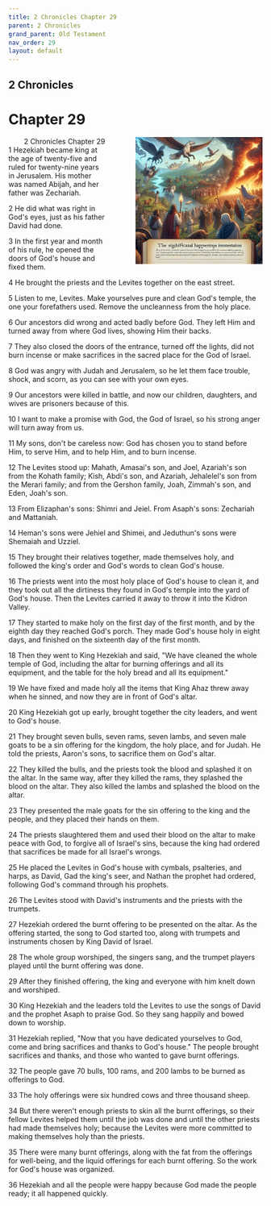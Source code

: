 ```yaml
---
title: 2 Chronicles Chapter 29
parent: 2 Chronicles
grand_parent: Old Testament
nav_order: 29
layout: default
---
```


## 2 Chronicles

# Chapter 29

<div style="clear: both; text-align: right;">
    <img src="/assets/Image/2 Chronicles/500/29.jpg" alt="2 Chronicles Chapter 29" class="chapter-image" style="max-width: 50%; height: auto; float: right; margin: 0 0 10px 10px; padding-left: 10%;">
    <figcaption style="font-size: 14px;">2 Chronicles Chapter 29</figcaption>
</div>
1 Hezekiah became king at the age of twenty-five and ruled for twenty-nine years in Jerusalem. His mother was named Abijah, and her father was Zechariah.

2 He did what was right in God's eyes, just as his father David had done.

3 In the first year and month of his rule, he opened the doors of God's house and fixed them.

4 He brought the priests and the Levites together on the east street.

5 Listen to me, Levites. Make yourselves pure and clean God's temple, the one your forefathers used. Remove the uncleanness from the holy place.

6 Our ancestors did wrong and acted badly before God. They left Him and turned away from where God lives, showing Him their backs.

7 They also closed the doors of the entrance, turned off the lights, did not burn incense or make sacrifices in the sacred place for the God of Israel.

8 God was angry with Judah and Jerusalem, so he let them face trouble, shock, and scorn, as you can see with your own eyes.

9 Our ancestors were killed in battle, and now our children, daughters, and wives are prisoners because of this.

10 I want to make a promise with God, the God of Israel, so his strong anger will turn away from us.

11 My sons, don't be careless now: God has chosen you to stand before Him, to serve Him, and to help Him, and to burn incense.

12 The Levites stood up: Mahath, Amasai's son, and Joel, Azariah's son from the Kohath family; Kish, Abdi's son, and Azariah, Jehalelel's son from the Merari family; and from the Gershon family, Joah, Zimmah's son, and Eden, Joah's son.

13 From Elizaphan's sons: Shimri and Jeiel. From Asaph's sons: Zechariah and Mattaniah.

14 Heman's sons were Jehiel and Shimei, and Jeduthun's sons were Shemaiah and Uzziel.

15 They brought their relatives together, made themselves holy, and followed the king's order and God's words to clean God's house.

16 The priests went into the most holy place of God's house to clean it, and they took out all the dirtiness they found in God's temple into the yard of God's house. Then the Levites carried it away to throw it into the Kidron Valley.

17 They started to make holy on the first day of the first month, and by the eighth day they reached God's porch. They made God's house holy in eight days, and finished on the sixteenth day of the first month.

18 Then they went to King Hezekiah and said, "We have cleaned the whole temple of God, including the altar for burning offerings and all its equipment, and the table for the holy bread and all its equipment."

19 We have fixed and made holy all the items that King Ahaz threw away when he sinned, and now they are in front of God's altar.

20 King Hezekiah got up early, brought together the city leaders, and went to God's house.

21 They brought seven bulls, seven rams, seven lambs, and seven male goats to be a sin offering for the kingdom, the holy place, and for Judah. He told the priests, Aaron's sons, to sacrifice them on God's altar.

22 They killed the bulls, and the priests took the blood and splashed it on the altar. In the same way, after they killed the rams, they splashed the blood on the altar. They also killed the lambs and splashed the blood on the altar.

23 They presented the male goats for the sin offering to the king and the people, and they placed their hands on them.

24 The priests slaughtered them and used their blood on the altar to make peace with God, to forgive all of Israel's sins, because the king had ordered that sacrifices be made for all Israel's wrongs.

25 He placed the Levites in God's house with cymbals, psalteries, and harps, as David, Gad the king's seer, and Nathan the prophet had ordered, following God's command through his prophets.

26 The Levites stood with David's instruments and the priests with the trumpets.

27 Hezekiah ordered the burnt offering to be presented on the altar. As the offering started, the song to God started too, along with trumpets and instruments chosen by King David of Israel.

28 The whole group worshiped, the singers sang, and the trumpet players played until the burnt offering was done.

29 After they finished offering, the king and everyone with him knelt down and worshiped.

30 King Hezekiah and the leaders told the Levites to use the songs of David and the prophet Asaph to praise God. So they sang happily and bowed down to worship.

31 Hezekiah replied, "Now that you have dedicated yourselves to God, come and bring sacrifices and thanks to God's house." The people brought sacrifices and thanks, and those who wanted to gave burnt offerings.

32 The people gave 70 bulls, 100 rams, and 200 lambs to be burned as offerings to God.

33 The holy offerings were six hundred cows and three thousand sheep.

34 But there weren't enough priests to skin all the burnt offerings, so their fellow Levites helped them until the job was done and until the other priests had made themselves holy; because the Levites were more committed to making themselves holy than the priests.

35 There were many burnt offerings, along with the fat from the offerings for well-being, and the liquid offerings for each burnt offering. So the work for God's house was organized.

36 Hezekiah and all the people were happy because God made the people ready; it all happened quickly.


